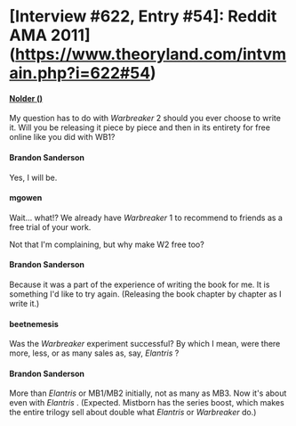 # [Interview #622, Entry #54]: Reddit AMA 2011](https://www.theoryland.com/intvmain.php?i=622#54)

#### [Nolder ()](http://www.reddit.com/r/Fantasy/comments/k0fp8/iama_professional_fantasy_novelist_named_brandon/c2gk6wr)

My question has to do with
*Warbreaker*
2 should you ever choose to write it. Will you be releasing it piece by piece and then in its entirety for free online like you did with WB1?

#### Brandon Sanderson

Yes, I will be.

#### mgowen

Wait... what!? We already have
*Warbreaker*
1 to recommend to friends as a free trial of your work.

Not that I'm complaining, but why make W2 free too?

#### Brandon Sanderson

Because it was a part of the experience of writing the book for me. It is something I'd like to try again. (Releasing the book chapter by chapter as I write it.)

#### beetnemesis

Was the
*Warbreaker*
experiment successful? By which I mean, were there more, less, or as many sales as, say,
*Elantris*
?

#### Brandon Sanderson

More than
*Elantris*
or MB1/MB2 initially, not as many as MB3. Now it's about even with
*Elantris*
. (Expected. Mistborn has the series boost, which makes the entire trilogy sell about double what
*Elantris*
or
*Warbreaker*
do.)

